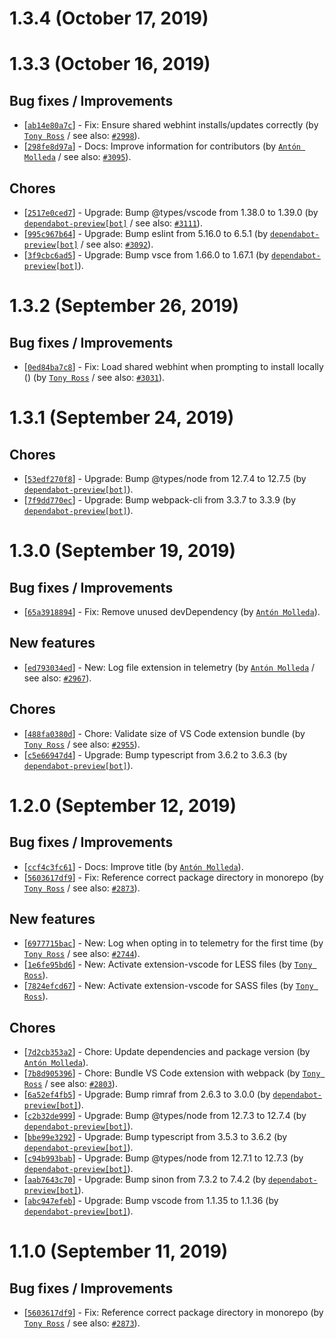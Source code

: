 # 1.3.4 (October 17, 2019)


# 1.3.3 (October 16, 2019)

## Bug fixes / Improvements

* [[`ab14e80a7c`](https://github.com/webhintio/hint/commit/ab14e80a7c6fc63c1e4c17ac57ef16c710549587)] - Fix: Ensure shared webhint installs/updates correctly (by [`Tony Ross`](https://github.com/antross) / see also: [`#2998`](https://github.com/webhintio/hint/issues/2998)).
* [[`298fe8d97a`](https://github.com/webhintio/hint/commit/298fe8d97a8eb90f1b7901f3bc22d754ff2bdd7b)] - Docs: Improve information for contributors (by [`Antón Molleda`](https://github.com/molant) / see also: [`#3095`](https://github.com/webhintio/hint/issues/3095)).

## Chores

* [[`2517e0ced7`](https://github.com/webhintio/hint/commit/2517e0ced7c2fbcc947f7b1d8adaf0b40f1b059e)] - Upgrade: Bump @types/vscode from 1.38.0 to 1.39.0 (by [`dependabot-preview[bot]`](https://github.com/apps/dependabot-preview) / see also: [`#3111`](https://github.com/webhintio/hint/issues/3111)).
* [[`995c967b64`](https://github.com/webhintio/hint/commit/995c967b64afbeecb5a4e4adf40179a416b4ee93)] - Upgrade: Bump eslint from 5.16.0 to 6.5.1 (by [`dependabot-preview[bot]`](https://github.com/apps/dependabot-preview) / see also: [`#3092`](https://github.com/webhintio/hint/issues/3092)).
* [[`3f9cbc6ad5`](https://github.com/webhintio/hint/commit/3f9cbc6ad5c16ce3f29632241a57397e44a43632)] - Upgrade: Bump vsce from 1.66.0 to 1.67.1 (by [`dependabot-preview[bot]`](https://github.com/apps/dependabot-preview)).


# 1.3.2 (September 26, 2019)

## Bug fixes / Improvements

* [[`0ed84ba7c8`](https://github.com/webhintio/hint/commit/0ed84ba7c8022f3cd20b9127a451c563e11c5f66)] - Fix: Load shared webhint when prompting to install locally () (by [`Tony Ross`](https://github.com/antross) / see also: [`#3031`](https://github.com/webhintio/hint/issues/3031)).


# 1.3.1 (September 24, 2019)

## Chores

* [[`53edf270f8`](https://github.com/webhintio/hint/commit/53edf270f84ead765bb981345d5321568ac69142)] - Upgrade: Bump @types/node from 12.7.4 to 12.7.5 (by [`dependabot-preview[bot]`](https://github.com/apps/dependabot-preview)).
* [[`7f9dd770ec`](https://github.com/webhintio/hint/commit/7f9dd770ec0350d7f50137d322159a07a3b203da)] - Upgrade: Bump webpack-cli from 3.3.7 to 3.3.9 (by [`dependabot-preview[bot]`](https://github.com/apps/dependabot-preview)).


# 1.3.0 (September 19, 2019)

## Bug fixes / Improvements

* [[`65a3918894`](https://github.com/webhintio/hint/commit/65a3918894b7df50c5d2cfdeb96319828ba5362a)] - Fix: Remove unused devDependency (by [`Antón Molleda`](https://github.com/molant)).

## New features

* [[`ed793034ed`](https://github.com/webhintio/hint/commit/ed793034eddf3786795004b5baee4af5e93e9a3f)] - New: Log file extension in telemetry (by [`Antón Molleda`](https://github.com/molant) / see also: [`#2967`](https://github.com/webhintio/hint/issues/2967)).

## Chores

* [[`488fa0380d`](https://github.com/webhintio/hint/commit/488fa0380d006c09f71004d1cf51a5045c0d5bbc)] - Chore: Validate size of VS Code extension bundle (by [`Tony Ross`](https://github.com/antross) / see also: [`#2955`](https://github.com/webhintio/hint/issues/2955)).
* [[`c5e66947d4`](https://github.com/webhintio/hint/commit/c5e66947d494771b487c5d45a477069c61c9ed0b)] - Upgrade: Bump typescript from 3.6.2 to 3.6.3 (by [`dependabot-preview[bot]`](https://github.com/apps/dependabot-preview)).


# 1.2.0 (September 12, 2019)

## Bug fixes / Improvements

* [[`ccf4c3fc61`](https://github.com/webhintio/hint/commit/ccf4c3fc619edbcbb7b0c6d1b8430d0d02231068)] - Docs: Improve title (by [`Antón Molleda`](https://github.com/molant)).
* [[`5603617df9`](https://github.com/webhintio/hint/commit/5603617df96def7c2571c8e94d595b76ec4633ec)] - Fix: Reference correct package directory in monorepo (by [`Tony Ross`](https://github.com/antross) / see also: [`#2873`](https://github.com/webhintio/hint/issues/2873)).

## New features

* [[`6977715bac`](https://github.com/webhintio/hint/commit/6977715bac129e5c56bb93c71dbda95884ee309d)] - New: Log when opting in to telemetry for the first time (by [`Tony Ross`](https://github.com/antross) / see also: [`#2744`](https://github.com/webhintio/hint/issues/2744)).
* [[`1e6fe95bd6`](https://github.com/webhintio/hint/commit/1e6fe95bd6c8eb0f487052cef513429a5eee0da8)] - New: Activate extension-vscode for LESS files (by [`Tony Ross`](https://github.com/antross)).
* [[`7824efcd67`](https://github.com/webhintio/hint/commit/7824efcd674f65ff88bcf933039883ea1aae8fd5)] - New: Activate extension-vscode for SASS files (by [`Tony Ross`](https://github.com/antross)).

## Chores

* [[`7d2cb353a2`](https://github.com/webhintio/hint/commit/7d2cb353a22d2469f7c01a6ba3005c6ed61405da)] - Chore: Update dependencies and package version (by [`Antón Molleda`](https://github.com/molant)).
* [[`7b8d905396`](https://github.com/webhintio/hint/commit/7b8d9053965eb3dea1aa1f809bfb89981b65a6a5)] - Chore: Bundle VS Code extension with webpack (by [`Tony Ross`](https://github.com/antross) / see also: [`#2803`](https://github.com/webhintio/hint/issues/2803)).
* [[`6a52ef4fb5`](https://github.com/webhintio/hint/commit/6a52ef4fb50931921be5da4c4cacd8760a3de887)] - Upgrade: Bump rimraf from 2.6.3 to 3.0.0 (by [`dependabot-preview[bot]`](https://github.com/apps/dependabot-preview)).
* [[`c2b32de999`](https://github.com/webhintio/hint/commit/c2b32de9997a922a4744991306a9bf9b22e3910f)] - Upgrade: Bump @types/node from 12.7.3 to 12.7.4 (by [`dependabot-preview[bot]`](https://github.com/apps/dependabot-preview)).
* [[`bbe99e3292`](https://github.com/webhintio/hint/commit/bbe99e329240a17e5f60c6c6261b0b9c2bd1774a)] - Upgrade: Bump typescript from 3.5.3 to 3.6.2 (by [`dependabot-preview[bot]`](https://github.com/apps/dependabot-preview)).
* [[`c94b993bab`](https://github.com/webhintio/hint/commit/c94b993babb99a9b49cc795fbf80663c4750ba93)] - Upgrade: Bump @types/node from 12.7.1 to 12.7.3 (by [`dependabot-preview[bot]`](https://github.com/apps/dependabot-preview)).
* [[`aab7643c70`](https://github.com/webhintio/hint/commit/aab7643c70042a5e7d2da9684844277d707854fe)] - Upgrade: Bump sinon from 7.3.2 to 7.4.2 (by [`dependabot-preview[bot]`](https://github.com/apps/dependabot-preview)).
* [[`abc947efeb`](https://github.com/webhintio/hint/commit/abc947efeb58b825ef143bc09de92301e79927fa)] - Upgrade: Bump vscode from 1.1.35 to 1.1.36 (by [`dependabot-preview[bot]`](https://github.com/apps/dependabot-preview)).


# 1.1.0 (September 11, 2019)

## Bug fixes / Improvements

* [[`5603617df9`](https://github.com/webhintio/hint/commit/5603617df96def7c2571c8e94d595b76ec4633ec)] - Fix: Reference correct package directory in monorepo (by [`Tony Ross`](https://github.com/antross) / see also: [`#2873`](https://github.com/webhintio/hint/issues/2873)).



